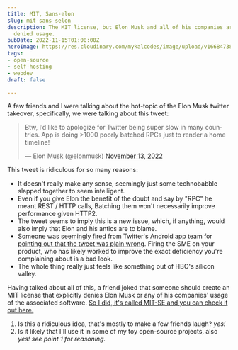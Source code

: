```yaml
---
title: MIT, Sans-elon
slug: mit-sans-selon
description: The MIT license, but Elon Musk and all of his companies are explicitly
  denied usage.
pubDate: 2022-11-15T01:00:00Z
heroImage: https://res.cloudinary.com/mykalcodes/image/upload/v1668473838/Mykal%20Codes/MIT-SE_1_k6tpdk.png
tags:
- open-source
- self-hosting
- webdev
draft: false

---
```

A few friends and I were talking about the hot-topic of the Elon Musk twitter takeover, specifically, we were talking about this tweet:

<blockquote class="twitter-tweet"><p lang="en" dir="ltr">Btw, I’d like to apologize for Twitter being super slow in many countries. App is doing >1000 poorly batched RPCs just to render a home timeline!</p>— Elon Musk (@elonmusk) <a href="https://twitter.com/elonmusk/status/1591853644944932865?ref_src=twsrc%5Etfw">November 13, 2022</a></blockquote> <script async src="https://platform.twitter.com/widgets.js" charset="utf-8"></script>

This tweet is ridiculous for so many reasons:

* It doesn't really make any sense, seemingly just some technobabble slapped together to seem intelligent.
* Even if you give Elon the benefit of the doubt and say by "RPC" he meant REST / HTTP calls, Batching them won't necessarily improve performance given HTTP2.
* The tweet seems to imply this is a new issue, which, if anything, would also imply that Elon and his antics are to blame. 
* Someone was [seemingly fired](https://twitter.com/MattBinder/status/1592193172830318592) from Twitter's Android app team for [pointing out that the tweet was plain wrong](https://twitter.com/EricFrohnhoefer/status/1591902285403418624). Firing the SME on your product, who has likely worked to improve the exact deficiency you're complaining about is a bad look.
* The whole thing really just feels like something out of HBO's silicon valley.

Having talked about all of this, a friend joked that someone should create an MIT license that explicitly denies Elon Musk or any of his companies' usage of the associated software. [So I did, it's called MIT-SE and you can check it out here.](https://github.com/MykalMachon/MIT-SE)

1. Is this a ridiculous idea, that's mostly to make a few friends laugh? _yes!_
2. Is it likely that I'll use it in some of my toy open-source projects, also _yes! see point 1 for reasoning._